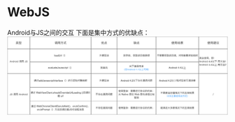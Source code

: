 # WebJS
Android与JS之间的交互
下面是集中方式的优缺点：
![Image text](https://github.com/dwc1993/WebJS/blob/master/app/src/main/assets/p1.png)
